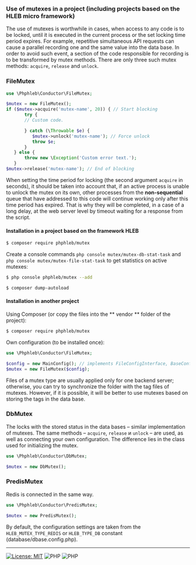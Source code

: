  ### Use of mutexes in a project (including projects based on the HLEB micro framework)
 
The use of mutexes is worthwhile in cases, when access to any code is to be locked, until it is executed in the current process or the set locking time period expires. 
For example, repetitive simultaneous API requests can cause a parallel recording one and the same value into the data base. In order to avoid such event, a section of the code responsible for recording is to be transformed by mutex methods. There are only three such mutex methods: `acquire`, `release` and `unlock`.

  
 ### FileMutex
```php
use \Phphleb\Conductor\FileMutex;

$mutex = new FileMutex();
if ($mutex->acquire('mutex-name', 20)) { // Start blocking
       try {
       // Custom code.

       } catch (\Throwable $e) {
          $mutex->unlock('mutex-name'); // Force unlock
          throw $e;
       }
   } else {
       throw new \Exception('Custom error text.');
   }
$mutex->release('mutex-name'); // End of blocking

```

When setting the time period for locking (the second argument `acquire` in seconds), it should be taken into account that, if an active process is unable to unlock the mutex on its own, other processes from the **non-sequential** queue that have addressed to this code will continue working only after this time period has expired. That is why they will be completed, in a case of a long delay, at the web server level by timeout waiting for a response from the script. 

#### Installation in a project based on the framework HLEB

 ```bash
 $ composer require phphleb/mutex
```
Create a console commands `php console mutex/mutex-db-stat-task` and `php console mutex/mutex-file-stat-task` to get statistics on active mutexes:
 ```bash
 $ php console phphleb/mutex --add

 $ composer dump-autoload
 ```
#### Installation in another project

Using Composer (or copy the files into the ** vendor ** folder of the project):
 ```bash
 $ composer require phphleb/mutex
```

Own configuration (to be installed once):

```php
use \Phphleb\Conductor\FileMutex;

$config = new MainConfig(); // implements FileConfigInterface, BaseConfigInterface
$mutex = new FileMutex($config);

```

Files of a mutex type are usually applied only for one backend server; otherwise, you can try to synchronize the folder with the tag files of mutexes.
However, if it is possible, it will be better to use mutexes based on storing the tags in the data base.


 ### DbMutex
 
The locks with the stored status in the data bases – similar implementation of mutexes. The same methods – `acquire`, `release` и `unlock` – are used, as well as connecting your own configuration. 
The difference lies in the class used for initializing the mutex.


```php
use \Phphleb\Conductor\DbMutex;

$mutex = new DbMutex();

```

 ### PredisMutex
 
 Redis is connected in the same way.
 
 ```php
 use \Phphleb\Conductor\PredisMutex;
 
 $mutex = new PredisMutex();
 
 ```
By default, the configuration settings are taken from the `HLEB_MUTEX_TYPE_REDIS` or `HLEB_TYPE_DB` constant (database/dbase.config.php).



 
-----------------------------------

[![License: MIT](https://img.shields.io/badge/License-MIT%20(Free)-brightgreen.svg)](https://github.com/phphleb/draft/blob/main/LICENSE) ![PHP](https://img.shields.io/badge/PHP-^7.4.0-blue) ![PHP](https://img.shields.io/badge/PHP-8-blue)
